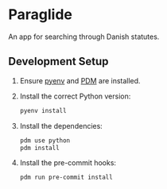 # Paraglide

An app for searching through Danish statutes.

## Development Setup

1. Ensure [pyenv](https://github.com/pyenv/pyenv) and [PDM](https://pdm.fming.dev/) are installed.

2. Install the correct Python version:

    ```bash
    pyenv install
    ```

3. Install the dependencies:

    ```bash
    pdm use python
    pdm install
    ```

4. Install the pre-commit hooks:

    ```bash
    pdm run pre-commit install
    ```

